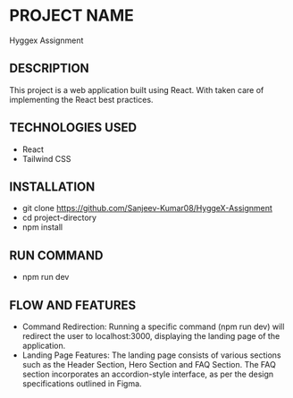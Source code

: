 # PROJECT NAME
Hyggex Assignment

## DESCRIPTION
This project is a web application built using React. With taken care of implementing the React best practices.

## TECHNOLOGIES USED
- React
- Tailwind CSS

## INSTALLATION
- git clone https://github.com/Sanjeev-Kumar08/HyggeX-Assignment
- cd project-directory
- npm install

## RUN COMMAND
- npm run dev

## FLOW AND FEATURES
- Command Redirection: Running a specific command (npm run dev) will redirect the user to localhost:3000, displaying the landing page of the application.
- Landing Page Features: The landing page consists of various sections such as the Header Section, Hero Section and FAQ Section. The FAQ section incorporates an accordion-style interface, as per the design specifications outlined in Figma.


